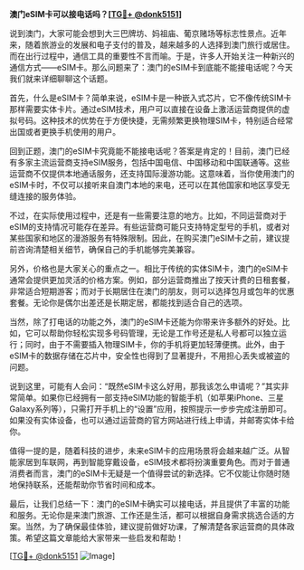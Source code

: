 **澳门eSIM卡可以接电话吗？[[TG💪+ @donk5151](https://t.me/s/donk5151)]**

说到澳门，大家可能会想到大三巴牌坊、妈祖庙、葡京赌场等标志性景点。近年来，随着旅游业的发展和电子支付的普及，越来越多的人选择到澳门旅行或居住。而在出行过程中，通信工具的重要性不言而喻。于是，许多人开始关注一种新兴的通信方式——eSIM卡。那么问题来了：澳门的eSIM卡到底能不能接电话呢？今天我们就来详细聊聊这个话题。

首先，什么是eSIM卡？简单来说，eSIM卡是一种嵌入式芯片，它不像传统SIM卡那样需要实体卡片。通过eSIM技术，用户可以直接在设备上激活运营商提供的虚拟号码。这种技术的优势在于方便快捷，无需频繁更换物理SIM卡，特别适合经常出国或者更换手机使用的用户。

回到正题，澳门的eSIM卡究竟能不能接电话呢？答案是肯定的！目前，澳门已经有多家主流运营商支持eSIM服务，包括中国电信、中国移动和中国联通等。这些运营商不仅提供本地通话服务，还支持国际漫游功能。这意味着，当你使用澳门的eSIM卡时，不仅可以接听来自澳门本地的来电，还可以在其他国家和地区享受无缝连接的服务体验。

不过，在实际使用过程中，还是有一些需要注意的地方。比如，不同运营商对于eSIM的支持情况可能存在差异。有些运营商可能只支持特定型号的手机，或者对某些国家和地区的漫游服务有特殊限制。因此，在购买澳门eSIM卡之前，建议提前咨询清楚相关细节，确保自己的手机能够完美兼容。

另外，价格也是大家关心的重点之一。相比于传统的实体SIM卡，澳门的eSIM卡通常会提供更加灵活的价格方案。例如，部分运营商推出了按天计费的日租套餐，非常适合短期游客；而对于长期居住在澳门的朋友，则可以选择包月或包年的优惠套餐。无论你是偶尔出差还是长期定居，都能找到适合自己的选项。

当然，除了打电话的功能之外，澳门的eSIM卡还能为你带来许多额外的好处。比如，它可以帮助你轻松实现多号码管理，无论是工作号还是私人号都可以独立运行；同时，由于不需要插入物理SIM卡，你的手机将更加轻薄便携。此外，由于eSIM卡的数据存储在芯片中，安全性也得到了显著提升，不用担心丢失或被盗的问题。

说到这里，可能有人会问：“既然eSIM卡这么好用，那我该怎么申请呢？”其实非常简单。如果你已经拥有一部支持eSIM功能的智能手机（如苹果iPhone、三星Galaxy系列等），只需打开手机上的“设置”应用，按照提示一步步完成注册即可。如果没有实体设备，也可以通过运营商的官方网站进行线上申请，并邮寄实体卡给你。

值得一提的是，随着科技的进步，未来eSIM卡的应用场景将会越来越广泛。从智能家居到车联网，再到智能穿戴设备，eSIM技术都将扮演重要角色。而对于普通消费者而言，澳门的eSIM卡无疑是一个值得尝试的新选择。它不仅能让你随时随地保持联系，还能帮助你节省时间和成本。

最后，让我们总结一下：澳门的eSIM卡确实可以接电话，并且提供了丰富的功能和服务。无论你是来澳门旅游、工作还是生活，都可以根据自身需求挑选合适的方案。当然，为了确保最佳体验，建议提前做好功课，了解清楚各家运营商的具体政策。希望这篇文章能给大家带来一些启发和帮助！

[[TG💪+ @donk5151](https://t.me/s/donk5151) ![Image](https://i.postimg.cc/rwNCRYN7/Snipaste-2025-04-30-17-27-05.png)]